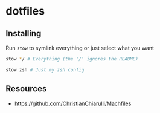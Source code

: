 # dotfiles

## Installing

Run `stow` to symlink everything or just select what you want

```bash
stow */ # Everything (the '/' ignores the README)
```

```bash
stow zsh # Just my zsh config
```

## Resources

- https://github.com/ChristianChiarulli/Machfiles
